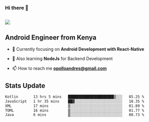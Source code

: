 ### Hi there 👋
<h2 align="left"><img src="https://readme-typing-svg.herokuapp.com?color='blue'&lines=I'm+Andrew+Opollo😊;Welcome+to+my+Github😜"> </h2>

## Android Engineer from Kenya


- 🌱 Currently focusing on **Android Development with React-Native**

- 🔭 Also learning **NodeJs** for Backend Development

- 📫 How to reach me **opolloandres@gmail.com**


## Stats Update
<!--START_SECTION:waka-->

```txt
Kotlin       13 hrs 5 mins   █████████████████████▒░░░   85.25 %
JavaScript   1 hr 35 mins    ██▓░░░░░░░░░░░░░░░░░░░░░░   10.35 %
XML          17 mins         ▒░░░░░░░░░░░░░░░░░░░░░░░░   01.89 %
TOML         16 mins         ▒░░░░░░░░░░░░░░░░░░░░░░░░   01.77 %
Java         6 mins          ▒░░░░░░░░░░░░░░░░░░░░░░░░   00.73 %
```

<!--END_SECTION:waka-->


